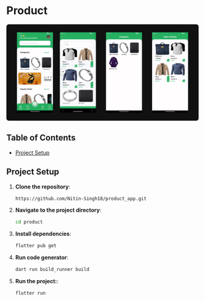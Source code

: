 # Product

![Project Banner](readme_images/project_banner.png)

## Table of Contents

- [Project Setup](#project-setup)

## Project Setup

1. **Clone the repository**:
   ```sh
   https://github.com/Nitin-Singh18/product_app.git
   ```

2. **Navigate to the project directory**:
    ```sh
    cd product
    ```

3. **Install dependencies**:
    ```sh
    flutter pub get
   ```

4. **Run code generator**:

   ```sh
   dart run build_runner build
   ```

5. **Run the project:**:
    ```sh 
   flutter run
    ```
